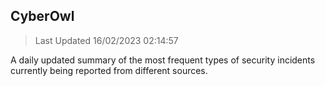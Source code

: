 ## CyberOwl 
> Last Updated 16/02/2023 02:14:57 


A daily updated summary of the most frequent types of security incidents currently being reported from different sources.

